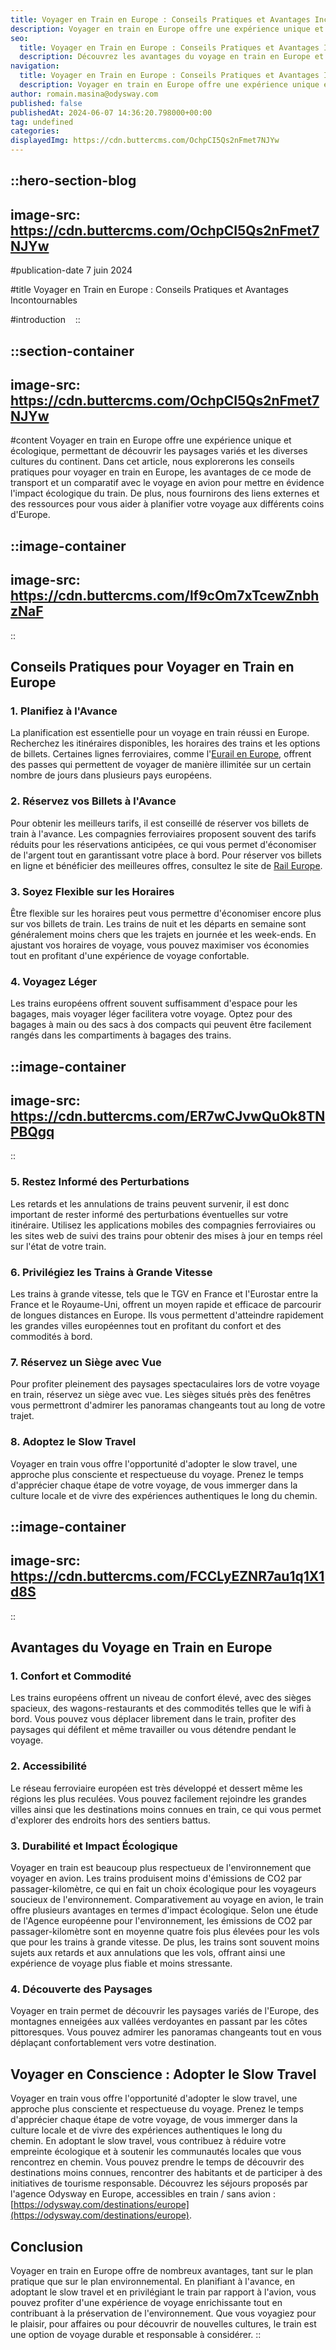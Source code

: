 ```yaml
---
title: Voyager en Train en Europe : Conseils Pratiques et Avantages Incontournables
description: Voyager en train en Europe offre une expérience unique et écologique, permettant de découvrir les paysages variés et les diverses cultures du continent. Dans cet article, nous explorerons les conseils pratiques pour voyager en train en Europe, les avantages de ce mode de transport et un comparatif avec le voyage ...
seo:
  title: Voyager en Train en Europe : Conseils Pratiques et Avantages Incontournables
  description: Découvrez les avantages du voyage en train en Europe et son impact écologique. Planifiez votre voyage, adoptez le slow travel et comparez les émissions de CO2 avec le voyage en avion. Voyagez en conscience tout en explorant les paysages variés du continent.
navigation:
  title: Voyager en Train en Europe : Conseils Pratiques et Avantages Incontournables
  description: Voyager en train en Europe offre une expérience unique et écologique, permettant de découvrir les paysages variés et les diverses cultures du continent. Dans cet article, nous explorerons les conseils pratiques pour voyager en train en Europe, les avantages de ce mode de transport et un comparatif avec le voyage ...
author: romain.masina@odysway.com
published: false
publishedAt: 2024-06-07 14:36:20.798000+00:00
tag: undefined
categories: 
displayedImg: https://cdn.buttercms.com/OchpCI5Qs2nFmet7NJYw
---
```


::hero-section-blog
---
image-src: https://cdn.buttercms.com/OchpCI5Qs2nFmet7NJYw
---
#publication-date
7 juin 2024

#title
Voyager en Train en Europe : Conseils Pratiques et Avantages Incontournables

#introduction
  
::

::section-container
---
image-src: https://cdn.buttercms.com/OchpCI5Qs2nFmet7NJYw
---
#content
Voyager en train en Europe offre une expérience unique et écologique, permettant de découvrir les paysages variés et les diverses cultures du continent. Dans cet article, nous explorerons les conseils pratiques pour voyager en train en Europe, les avantages de ce mode de transport et un comparatif avec le voyage en avion pour mettre en évidence l'impact écologique du train. De plus, nous fournirons des liens externes et des ressources pour vous aider à planifier votre voyage aux différents coins d'Europe.

::image-container
---
image-src: https://cdn.buttercms.com/lf9cOm7xTcewZnbhzNaF
---
::

## Conseils Pratiques pour Voyager en Train en Europe

### 1\. Planifiez à l'Avance

La planification est essentielle pour un voyage en train réussi en Europe. Recherchez les itinéraires disponibles, les horaires des trains et les options de billets. Certaines lignes ferroviaires, comme l'[Eurail en Europe](https://www.eurail.com/), offrent des passes qui permettent de voyager de manière illimitée sur un certain nombre de jours dans plusieurs pays européens.

### 2\. Réservez vos Billets à l'Avance

Pour obtenir les meilleurs tarifs, il est conseillé de réserver vos billets de train à l'avance. Les compagnies ferroviaires proposent souvent des tarifs réduits pour les réservations anticipées, ce qui vous permet d'économiser de l'argent tout en garantissant votre place à bord. Pour réserver vos billets en ligne et bénéficier des meilleures offres, consultez le site de [Rail Europe](https://www.raileurope.com/).

### 3\. Soyez Flexible sur les Horaires

Être flexible sur les horaires peut vous permettre d'économiser encore plus sur vos billets de train. Les trains de nuit et les départs en semaine sont généralement moins chers que les trajets en journée et les week-ends. En ajustant vos horaires de voyage, vous pouvez maximiser vos économies tout en profitant d'une expérience de voyage confortable.

### 4\. Voyagez Léger

Les trains européens offrent souvent suffisamment d'espace pour les bagages, mais voyager léger facilitera votre voyage. Optez pour des bagages à main ou des sacs à dos compacts qui peuvent être facilement rangés dans les compartiments à bagages des trains.

::image-container
---
image-src: https://cdn.buttercms.com/ER7wCJvwQuOk8TNPBQgq
---
::

### 5\. Restez Informé des Perturbations

Les retards et les annulations de trains peuvent survenir, il est donc important de rester informé des perturbations éventuelles sur votre itinéraire. Utilisez les applications mobiles des compagnies ferroviaires ou les sites web de suivi des trains pour obtenir des mises à jour en temps réel sur l'état de votre train.

### 6\. Privilégiez les Trains à Grande Vitesse

Les trains à grande vitesse, tels que le TGV en France et l'Eurostar entre la France et le Royaume-Uni, offrent un moyen rapide et efficace de parcourir de longues distances en Europe. Ils vous permettent d'atteindre rapidement les grandes villes européennes tout en profitant du confort et des commodités à bord.

### 7\. Réservez un Siège avec Vue

Pour profiter pleinement des paysages spectaculaires lors de votre voyage en train, réservez un siège avec vue. Les sièges situés près des fenêtres vous permettront d'admirer les panoramas changeants tout au long de votre trajet.

### 8\. Adoptez le Slow Travel

Voyager en train vous offre l'opportunité d'adopter le slow travel, une approche plus consciente et respectueuse du voyage. Prenez le temps d'apprécier chaque étape de votre voyage, de vous immerger dans la culture locale et de vivre des expériences authentiques le long du chemin.

::image-container
---
image-src: https://cdn.buttercms.com/FCCLyEZNR7au1q1X1d8S
---
::

## Avantages du Voyage en Train en Europe

### 1\. Confort et Commodité

Les trains européens offrent un niveau de confort élevé, avec des sièges spacieux, des wagons-restaurants et des commodités telles que le wifi à bord. Vous pouvez vous déplacer librement dans le train, profiter des paysages qui défilent et même travailler ou vous détendre pendant le voyage.

### 2\. Accessibilité

Le réseau ferroviaire européen est très développé et dessert même les régions les plus reculées. Vous pouvez facilement rejoindre les grandes villes ainsi que les destinations moins connues en train, ce qui vous permet d'explorer des endroits hors des sentiers battus.

### 3\. Durabilité et Impact Écologique

Voyager en train est beaucoup plus respectueux de l'environnement que voyager en avion. Les trains produisent moins d'émissions de CO2 par passager-kilomètre, ce qui en fait un choix écologique pour les voyageurs soucieux de l'environnement. Comparativement au voyage en avion, le train offre plusieurs avantages en termes d'impact écologique. Selon une étude de l'Agence européenne pour l'environnement, les émissions de CO2 par passager-kilomètre sont en moyenne quatre fois plus élevées pour les vols que pour les trains à grande vitesse. De plus, les trains sont souvent moins sujets aux retards et aux annulations que les vols, offrant ainsi une expérience de voyage plus fiable et moins stressante.

### 4\. Découverte des Paysages

Voyager en train permet de découvrir les paysages variés de l'Europe, des montagnes enneigées aux vallées verdoyantes en passant par les côtes pittoresques. Vous pouvez admirer les panoramas changeants tout en vous déplaçant confortablement vers votre destination.

## Voyager en Conscience : Adopter le Slow Travel

Voyager en train vous offre l'opportunité d'adopter le slow travel, une approche plus consciente et respectueuse du voyage. Prenez le temps d'apprécier chaque étape de votre voyage, de vous immerger dans la culture locale et de vivre des expériences authentiques le long du chemin. En adoptant le slow travel, vous contribuez à réduire votre empreinte écologique et à soutenir les communautés locales que vous rencontrez en chemin. Vous pouvez prendre le temps de découvrir des destinations moins connues, rencontrer des habitants et de participer à des initiatives de tourisme responsable. Découvrez les séjours proposés par l'agence Odysway en Europe, accessibles en train / sans avion : [https://odysway.com/destinations/europe](https://odysway.com/destinations/europe).

## Conclusion

Voyager en train en Europe offre de nombreux avantages, tant sur le plan pratique que sur le plan environnemental. En planifiant à l'avance, en adoptant le slow travel et en privilégiant le train par rapport à l'avion, vous pouvez profiter d'une expérience de voyage enrichissante tout en contribuant à la préservation de l'environnement. Que vous voyagiez pour le plaisir, pour affaires ou pour découvrir de nouvelles cultures, le train est une option de voyage durable et responsable à considérer.
::
